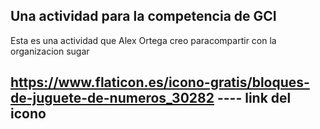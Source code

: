 ## Una actividad para la competencia de GCI

Esta es una actividad que Alex Ortega creo paracompartir con la organizacion sugar

## https://www.flaticon.es/icono-gratis/bloques-de-juguete-de-numeros_30282 ---- link del icono
